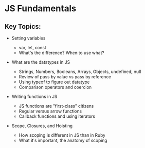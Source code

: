 # JS Fundamentals

## Key Topics:

* Setting variables
  * var, let, const
  * What's the difference? When to use what?

* What are the datatypes in JS
  * Strings, Numbers, Booleans, Arrays, Objects, undefined, null
  * Review of pass by value vs pass by reference
  * Using typeof to figure out datatype
  * Comparison operators and coercion

* Writing functions in JS
  * JS functions are "first-class" citizens
  * Regular versus arrow functions
  * Callback functions and using iterators

* Scope, Closures, and Hoisting
  * How scoping is different in JS than in Ruby
  * What it's important, the anatomy of scoping
